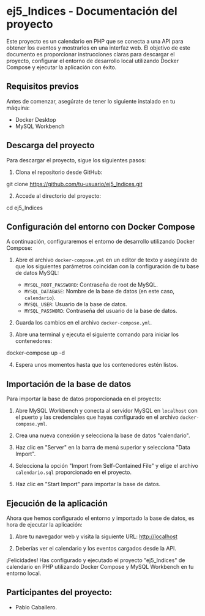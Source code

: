 # ej5_Indices - Documentación del proyecto

Este proyecto es un calendario en PHP que se conecta a una API para obtener los eventos y mostrarlos en una interfaz web. El objetivo de este documento es proporcionar instrucciones claras para descargar el proyecto, configurar el entorno de desarrollo local utilizando Docker Compose y ejecutar la aplicación con éxito.

## Requisitos previos

Antes de comenzar, asegúrate de tener lo siguiente instalado en tu máquina:

- Docker Desktop
- MySQL Workbench

## Descarga del proyecto

Para descargar el proyecto, sigue los siguientes pasos:

1. Clona el repositorio desde GitHub:

git clone https://github.com/tu-usuario/ej5_Indices.git


2. Accede al directorio del proyecto:

cd ej5_Indices


## Configuración del entorno con Docker Compose

A continuación, configuraremos el entorno de desarrollo utilizando Docker Compose:

1. Abre el archivo `docker-compose.yml` en un editor de texto y asegúrate de que los siguientes parámetros coincidan con la configuración de tu base de datos MySQL:

   - `MYSQL_ROOT_PASSWORD`: Contraseña de root de MySQL.
   - `MYSQL_DATABASE`: Nombre de la base de datos (en este caso, `calendario`).
   - `MYSQL_USER`: Usuario de la base de datos.
   - `MYSQL_PASSWORD`: Contraseña del usuario de la base de datos.

2. Guarda los cambios en el archivo `docker-compose.yml`.

3. Abre una terminal y ejecuta el siguiente comando para iniciar los contenedores:

docker-compose up -d


4. Espera unos momentos hasta que los contenedores estén listos.

## Importación de la base de datos

Para importar la base de datos proporcionada en el proyecto:

1. Abre MySQL Workbench y conecta al servidor MySQL en `localhost` con el puerto y las credenciales que hayas configurado en el archivo `docker-compose.yml`.

2. Crea una nueva conexión y selecciona la base de datos "calendario".

3. Haz clic en "Server" en la barra de menú superior y selecciona "Data Import".

4. Selecciona la opción "Import from Self-Contained File" y elige el archivo `calendario.sql` proporcionado en el proyecto.

5. Haz clic en "Start Import" para importar la base de datos.

## Ejecución de la aplicación

Ahora que hemos configurado el entorno y importado la base de datos, es hora de ejecutar la aplicación:

1. Abre tu navegador web y visita la siguiente URL: [http://localhost](http://localhost)

2. Deberías ver el calendario y los eventos cargados desde la API.

¡Felicidades! Has configurado y ejecutado el proyecto "ej5_Indices" de calendario en PHP utilizando Docker Compose y MySQL Workbench en tu entorno local.

## Participantes del proyecto:

- Pablo Caballero.



